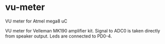 # vu-meter
VU meter for Atmel mega8 uC

VU meter for Velleman MK190 amplifier kit. Signal to ADC0 is taken directly from speaker output.
Leds are connected to PD0-4.
